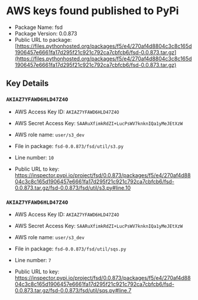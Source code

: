 # AWS keys found published to PyPi

* Package Name: fsd
* Package Version: 0.0.873
* Public URL to package: [https://files.pythonhosted.org/packages/f5/e4/270af4d8804c3c8c165d1906457e6661fa17d295f21c921c792ca7cbfcb6/fsd-0.0.873.tar.gz](https://files.pythonhosted.org/packages/f5/e4/270af4d8804c3c8c165d1906457e6661fa17d295f21c921c792ca7cbfcb6/fsd-0.0.873.tar.gz)

## Key Details

### `AKIAZ7YFAWD6HLD47Z4O`

* AWS Access Key ID: `AKIAZ7YFAWD6HLD47Z4O`
* AWS Secret Access Key: `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` 
* AWS role name: `user/s3_dev`
* File in package: `fsd-0.0.873/fsd/util/s3.py`
* Line number: `10`

* Public URL to key: https://inspector.pypi.io/project/fsd/0.0.873/packages/f5/e4/270af4d8804c3c8c165d1906457e6661fa17d295f21c921c792ca7cbfcb6/fsd-0.0.873.tar.gz/fsd-0.0.873/fsd/util/s3.py#line.10



### `AKIAZ7YFAWD6HLD47Z4O`

* AWS Access Key ID: `AKIAZ7YFAWD6HLD47Z4O`
* AWS Secret Access Key: `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` 
* AWS role name: `user/s3_dev`
* File in package: `fsd-0.0.873/fsd/util/sqs.py`
* Line number: `7`

* Public URL to key: https://inspector.pypi.io/project/fsd/0.0.873/packages/f5/e4/270af4d8804c3c8c165d1906457e6661fa17d295f21c921c792ca7cbfcb6/fsd-0.0.873.tar.gz/fsd-0.0.873/fsd/util/sqs.py#line.7



